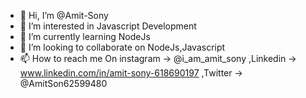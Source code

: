 - 👋 Hi, I’m @Amit-Sony
- 👀 I’m interested in Javascript Development
- 🌱 I’m currently learning NodeJs
- 💞️ I’m looking to collaborate on NodeJs,Javascript
- 📫 How to reach me On instagram -> @i_am_amit_sony ,Linkedin -> www.linkedin.com/in/amit-sony-618690197 ,Twitter -> @AmitSon62599480

<!---
Amit-Sony/Amit-Sony is a ✨ special ✨ repository because its `README.md` (this file) appears on your GitHub profile.
You can click the Preview link to take a look at your changes.
--->
